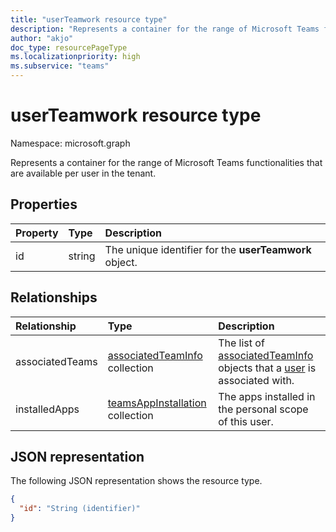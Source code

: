```yaml
---
title: "userTeamwork resource type"
description: "Represents a container for the range of Microsoft Teams functionalities that are available per user in the tenant."
author: "akjo"
doc_type: resourcePageType
ms.localizationpriority: high
ms.subservice: "teams"
---
```


# userTeamwork resource type

Namespace: microsoft.graph

Represents a container for the range of Microsoft Teams functionalities that are available per user in the tenant.

## Properties

| Property | Type | Description |
|:---------------|:--------|:----------|
|id|string| The unique identifier for the **userTeamwork** object. |

## Relationships

| Relationship | Type | Description |
|:---------------|:--------|:----------|
|associatedTeams|[associatedTeamInfo](associatedteaminfo.md) collection| The list of [associatedTeamInfo](associatedteaminfo.md) objects that a [user](user.md) is associated with.|
|installedApps|[teamsAppInstallation](teamsappinstallation.md) collection|The apps installed in the personal scope of this user.|

## JSON representation

The following JSON representation shows the resource type.

<!-- {
  "blockType": "resource",
  "@odata.type": "microsoft.graph.userTeamwork",
  "baseType": "microsoft.graph.entity"
}-->

```json
{
  "id": "String (identifier)"
}
```

<!-- uuid: 8fcb5dbc-d5aa-4681-8e31-b001d5168d79
2015-10-25 14:57:30 UTC -->
<!--
{
  "type": "#page.annotation",
  "description": "userteamwork resource",
  "keywords": "",
  "section": "documentation",
  "tocPath": "",
  "suppressions": []
}
-->

